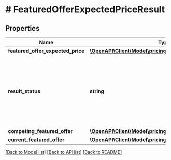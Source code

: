 # # FeaturedOfferExpectedPriceResult

## Properties

Name | Type | Description | Notes
------------ | ------------- | ------------- | -------------
**featured_offer_expected_price** | [**\OpenAPI\Client\Model\pricing\FeaturedOfferExpectedPrice**](FeaturedOfferExpectedPrice.md) |  | [optional]
**result_status** | **string** | The status of the FOEP computation. Possible values include &#x60;VALID_FOEP&#x60;, &#x60;NO_COMPETING_OFFER&#x60;, &#x60;OFFER_NOT_ELIGIBLE&#x60;, &#x60;OFFER_NOT_FOUND&#x60;, and &#x60;ASIN_NOT_ELIGIBLE&#x60;. Additional values might be added in the future. |
**competing_featured_offer** | [**\OpenAPI\Client\Model\pricing\FeaturedOffer**](FeaturedOffer.md) |  | [optional]
**current_featured_offer** | [**\OpenAPI\Client\Model\pricing\FeaturedOffer**](FeaturedOffer.md) |  | [optional]

[[Back to Model list]](../../README.md#models) [[Back to API list]](../../README.md#endpoints) [[Back to README]](../../README.md)
